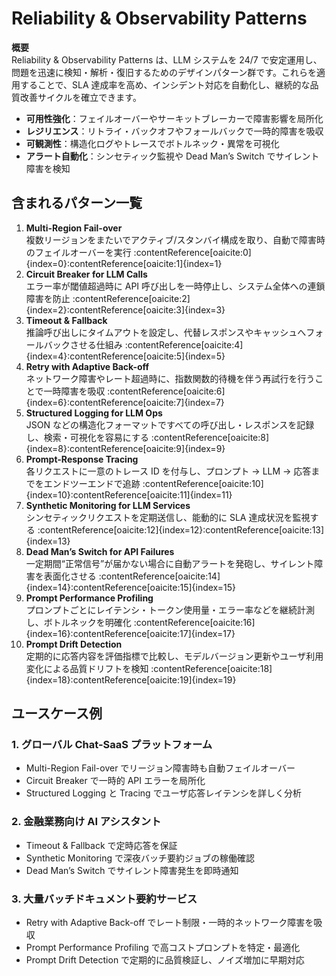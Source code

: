 # Reliability & Observability Patterns

**概要**  
Reliability & Observability Patterns は、LLM システムを 24/7 で安定運用し、問題を迅速に検知・解析・復旧するためのデザインパターン群です。これらを適用することで、SLA 達成率を高め、インシデント対応を自動化し、継続的な品質改善サイクルを確立できます。

- **可用性強化**：フェイルオーバーやサーキットブレーカーで障害影響を局所化  
- **レジリエンス**：リトライ・バックオフやフォールバックで一時的障害を吸収  
- **可観測性**：構造化ログやトレースでボトルネック・異常を可視化  
- **アラート自動化**：シンセティック監視や Dead Man’s Switch でサイレント障害を検知  

## 含まれるパターン一覧

1. **Multi-Region Fail-over**  
   複数リージョンをまたいでアクティブ/スタンバイ構成を取り、自動で障害時のフェイルオーバーを実行 :contentReference[oaicite:0]{index=0}:contentReference[oaicite:1]{index=1}  
2. **Circuit Breaker for LLM Calls**  
   エラー率が閾値超過時に API 呼び出しを一時停止し、システム全体への連鎖障害を防止 :contentReference[oaicite:2]{index=2}:contentReference[oaicite:3]{index=3}  
3. **Timeout & Fallback**  
   推論呼び出しにタイムアウトを設定し、代替レスポンスやキャッシュへフォールバックさせる仕組み :contentReference[oaicite:4]{index=4}:contentReference[oaicite:5]{index=5}  
4. **Retry with Adaptive Back-off**  
   ネットワーク障害やレート超過時に、指数関数的待機を伴う再試行を行うことで一時障害を吸収 :contentReference[oaicite:6]{index=6}:contentReference[oaicite:7]{index=7}  
5. **Structured Logging for LLM Ops**  
   JSON などの構造化フォーマットですべての呼び出し・レスポンスを記録し、検索・可視化を容易にする :contentReference[oaicite:8]{index=8}:contentReference[oaicite:9]{index=9}  
6. **Prompt-Response Tracing**  
   各リクエストに一意のトレース ID を付与し、プロンプト → LLM → 応答までをエンドツーエンドで追跡 :contentReference[oaicite:10]{index=10}:contentReference[oaicite:11]{index=11}  
7. **Synthetic Monitoring for LLM Services**  
   シンセティックリクエストを定期送信し、能動的に SLA 達成状況を監視する :contentReference[oaicite:12]{index=12}:contentReference[oaicite:13]{index=13}  
8. **Dead Man’s Switch for API Failures**  
   一定期間“正常信号”が届かない場合に自動アラートを発砲し、サイレント障害を表面化させる :contentReference[oaicite:14]{index=14}:contentReference[oaicite:15]{index=15}  
9. **Prompt Performance Profiling**  
   プロンプトごとにレイテンシ・トークン使用量・エラー率などを継続計測し、ボトルネックを明確化 :contentReference[oaicite:16]{index=16}:contentReference[oaicite:17]{index=17}  
10. **Prompt Drift Detection**  
    定期的に応答内容を評価指標で比較し、モデルバージョン更新やユーザ利用変化による品質ドリフトを検知 :contentReference[oaicite:18]{index=18}:contentReference[oaicite:19]{index=19}  

## ユースケース例

### 1. グローバル Chat-SaaS プラットフォーム  
- Multi-Region Fail-over でリージョン障害時も自動フェイルオーバー  
- Circuit Breaker で一時的 API エラーを局所化  
- Structured Logging と Tracing でユーザ応答レイテンシを詳しく分析  

### 2. 金融業務向け AI アシスタント  
- Timeout & Fallback で定時応答を保証  
- Synthetic Monitoring で深夜バッチ要約ジョブの稼働確認  
- Dead Man’s Switch でサイレント障害発生を即時通知  

### 3. 大量バッチドキュメント要約サービス  
- Retry with Adaptive Back-off でレート制限・一時的ネットワーク障害を吸収  
- Prompt Performance Profiling で高コストプロンプトを特定・最適化  
- Prompt Drift Detection で定期的に品質検証し、ノイズ増加に早期対応  
